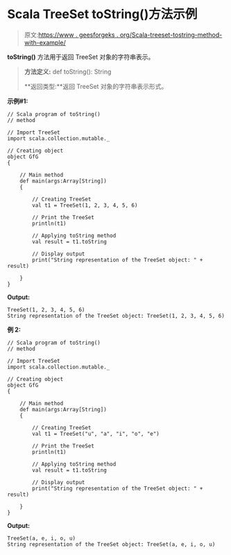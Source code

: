 # Scala TreeSet toString()方法示例

> 原文:[https://www . geesforgeks . org/Scala-treeset-tostring-method-with-example/](https://www.geeksforgeeks.org/scala-treeset-tostring-method-with-example/)

**toString()** 方法用于返回 TreeSet 对象的字符串表示。

> **方法定义:** def toString(): String
> 
> **返回类型:**返回 TreeSet 对象的字符串表示形式。

**示例#1:**

```
// Scala program of toString() 
// method 

// Import TreeSet
import scala.collection.mutable._

// Creating object 
object GfG 
{ 

    // Main method 
    def main(args:Array[String]) 
    { 

        // Creating TreeSet
        val t1 = TreeSet(1, 2, 3, 4, 5, 6)  

        // Print the TreeSet 
        println(t1) 

        // Applying toString method  
        val result = t1.toString

        // Display output 
        print("String representation of the TreeSet object: " + result) 

    } 
} 
```

**Output:**

```
TreeSet(1, 2, 3, 4, 5, 6)
String representation of the TreeSet object: TreeSet(1, 2, 3, 4, 5, 6)

```

**例 2:**

```
// Scala program of toString() 
// method 

// Import TreeSet
import scala.collection.mutable._

// Creating object 
object GfG 
{ 

    // Main method 
    def main(args:Array[String]) 
    { 

        // Creating TreeSet
        val t1 = TreeSet("u", "a", "i", "o", "e") 

        // Print the TreeSet 
        println(t1) 

        // Applying toString method  
        val result = t1.toString

        // Display output 
        print("String representation of the TreeSet object: " + result) 

    } 
} 
```

**Output:**

```
TreeSet(a, e, i, o, u)
String representation of the TreeSet object: TreeSet(a, e, i, o, u)

```